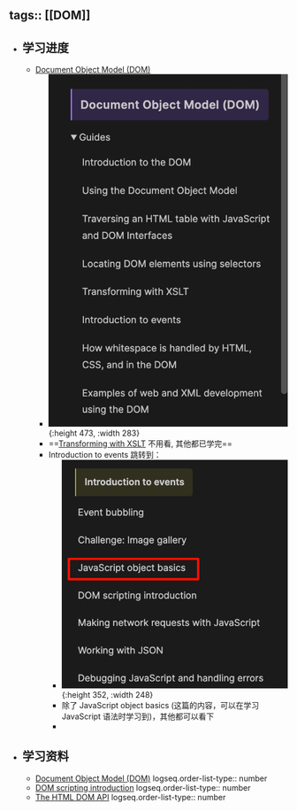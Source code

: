 tags:: [[DOM]]
---

- ## 学习进度
	- [Document Object Model (DOM)](https://developer.mozilla.org/en-US/docs/Web/API/Document_Object_Model)
		- ![image.png](../assets/image_1739634896760_0.png){:height 473, :width 283}
		- ==[Transforming with XSLT](https://developer.mozilla.org/en-US/docs/Web/API/Document_Object_Model/Transforming_with_XSLT) 不用看, 其他都已学完==
		- Introduction to events 跳转到：
			- ![image.png](../assets/image_1741194024741_0.png){:height 352, :width 248}
			- 除了 JavaScript object basics (这篇的内容，可以在学习 JavaScript 语法时学习到)，其他都可以看下
			-
- ## 学习资料
	- [Document Object Model (DOM)](https://developer.mozilla.org/en-US/docs/Web/API/Document_Object_Model)
	  logseq.order-list-type:: number
	- [DOM scripting introduction](https://developer.mozilla.org/en-US/docs/Learn_web_development/Core/Scripting/DOM_scripting)
	  logseq.order-list-type:: number
	- [The HTML DOM API](https://developer.mozilla.org/en-US/docs/Web/API/HTML_DOM_API)
	  logseq.order-list-type:: number